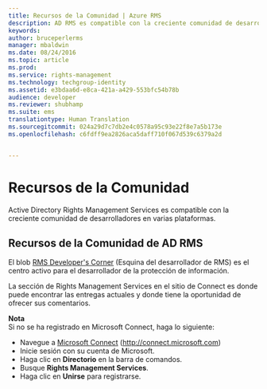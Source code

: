 ```yaml
---
title: Recursos de la Comunidad | Azure RMS
description: AD RMS es compatible con la creciente comunidad de desarrolladores en varias plataformas.
keywords: 
author: bruceperlerms
manager: mbaldwin
ms.date: 08/24/2016
ms.topic: article
ms.prod: 
ms.service: rights-management
ms.technology: techgroup-identity
ms.assetid: e3bdaa6d-e8ca-421a-a429-553bfc54b78b
audience: developer
ms.reviewer: shubhamp
ms.suite: ems
translationtype: Human Translation
ms.sourcegitcommit: 024a29d7c7db2e4c0578a95c93e22f8e7a5b173e
ms.openlocfilehash: c6fdff9ea2826aca5daff710f067d539c6379a2d


---
```


# Recursos de la Comunidad

Active Directory Rights Management Services es compatible con la creciente comunidad de desarrolladores en varias plataformas.

## Recursos de la Comunidad de AD RMS

El blob [RMS Developer's Corner](http://blogs.msdn.com/b/rms/) (Esquina del desarrollador de RMS) es el centro activo para el desarrollador de la protección de información.

La sección de Rights Management Services en el sitio de Connect es donde puede encontrar las entregas actuales y donde tiene la oportunidad de ofrecer sus comentarios.

**Nota**  
Si no se ha registrado en Microsoft Connect, haga lo siguiente:

-   Navegue a [Microsoft Connect](http://connect.microsoft.com) (http://connect.microsoft.com)
-   Inicie sesión con su cuenta de Microsoft.
-   Haga clic en **Directorio** en la barra de comandos.
-   Busque **Rights Management Services**.
-   Haga clic en **Unirse** para registrarse.

 

 

 






<!--HONumber=Aug16_HO4-->


